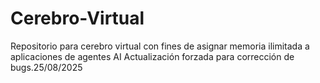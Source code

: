 # Cerebro-Virtual
Repositorio para cerebro virtual con fines de asignar memoria ilimitada a aplicaciones de agentes AI
Actualización forzada para corrección de bugs.25/08/2025
